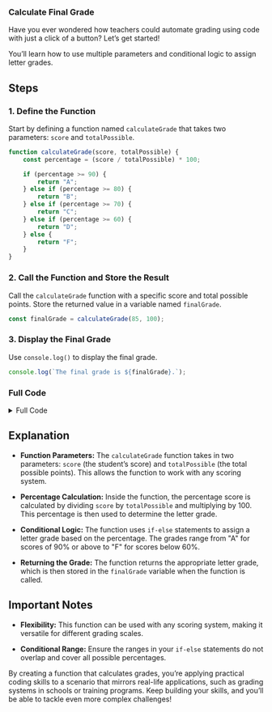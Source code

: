 ### Calculate Final Grade

Have you ever wondered how teachers could automate grading using code with just a click of a button? Let’s get started! 

You’ll learn how to use multiple parameters and conditional logic to assign letter grades.

## Steps

### 1. Define the Function

Start by defining a function named `calculateGrade` that takes two parameters: `score` and `totalPossible`.

```javascript
function calculateGrade(score, totalPossible) {
    const percentage = (score / totalPossible) * 100;

    if (percentage >= 90) {
        return "A";
    } else if (percentage >= 80) {
        return "B";
    } else if (percentage >= 70) {
        return "C";
    } else if (percentage >= 60) {
        return "D";
    } else {
        return "F";
    }
}
```

### 2. Call the Function and Store the Result

Call the `calculateGrade` function with a specific score and total possible points. Store the returned value in a variable named `finalGrade`.

```javascript
const finalGrade = calculateGrade(85, 100);
```

### 3. Display the Final Grade

Use `console.log()` to display the final grade.

```javascript
console.log(`The final grade is ${finalGrade}.`);
```

### Full Code

<details>
<summary>Full Code</summary>

```javascript
function calculateGrade(score, totalPossible) {
    const percentage = (score / totalPossible) * 100;

    if (percentage >= 90) {
        return "A";
    } else if (percentage >= 80) {
        return "B";
    } else if (percentage >= 70) {
        return "C";
    } else if (percentage >= 60) {
        return "D";
    } else {
        return "F";
    }
}

const finalGrade = calculateGrade(85, 100);
console.log(`The final grade is ${finalGrade}.`);
```

</details>

## Explanation

- **Function Parameters:** The `calculateGrade` function takes in two parameters: `score` (the student’s score) and `totalPossible` (the total possible points). This allows the function to work with any scoring system.

- **Percentage Calculation:** Inside the function, the percentage score is calculated by dividing `score` by `totalPossible` and multiplying by 100. This percentage is then used to determine the letter grade.

- **Conditional Logic:** The function uses `if-else` statements to assign a letter grade based on the percentage. The grades range from "A" for scores of 90% or above to "F" for scores below 60%.

- **Returning the Grade:** The function returns the appropriate letter grade, which is then stored in the `finalGrade` variable when the function is called.

## Important Notes

- **Flexibility:** This function can be used with any scoring system, making it versatile for different grading scales.
  
- **Conditional Range:** Ensure the ranges in your `if-else` statements do not overlap and cover all possible percentages.

By creating a function that calculates grades, you’re applying practical coding skills to a scenario that mirrors real-life applications, such as grading systems in schools or training programs. Keep building your skills, and you’ll be able to tackle even more complex challenges!